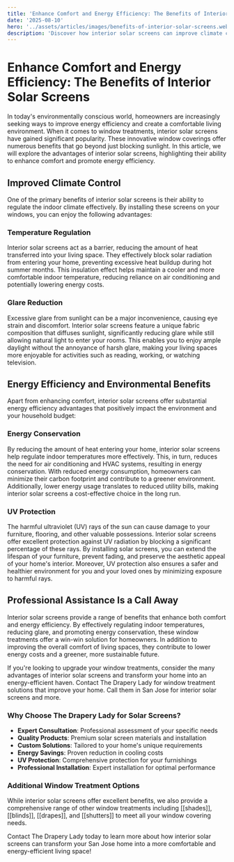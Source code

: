 ```yaml
---
title: 'Enhance Comfort and Energy Efficiency: The Benefits of Interior Solar Screens'
date: '2025-08-10'
hero: '../assets/articles/images/benefits-of-interior-solar-screens.webp'
description: 'Discover how interior solar screens can improve climate control, reduce glare, and enhance energy efficiency while protecting your home from harmful UV rays.'
---
```


# Enhance Comfort and Energy Efficiency: The Benefits of Interior Solar Screens

In today's environmentally conscious world, homeowners are increasingly seeking ways to improve energy efficiency and create a comfortable living environment. When it comes to window treatments, interior solar screens have gained significant popularity. These innovative window coverings offer numerous benefits that go beyond just blocking sunlight. In this article, we will explore the advantages of interior solar screens, highlighting their ability to enhance comfort and promote energy efficiency.

## Improved Climate Control

One of the primary benefits of interior solar screens is their ability to regulate the indoor climate effectively. By installing these screens on your windows, you can enjoy the following advantages:

### Temperature Regulation

Interior solar screens act as a barrier, reducing the amount of heat transferred into your living space. They effectively block solar radiation from entering your home, preventing excessive heat buildup during hot summer months. This insulation effect helps maintain a cooler and more comfortable indoor temperature, reducing reliance on air conditioning and potentially lowering energy costs.

### Glare Reduction

Excessive glare from sunlight can be a major inconvenience, causing eye strain and discomfort. Interior solar screens feature a unique fabric composition that diffuses sunlight, significantly reducing glare while still allowing natural light to enter your rooms. This enables you to enjoy ample daylight without the annoyance of harsh glare, making your living spaces more enjoyable for activities such as reading, working, or watching television.

## Energy Efficiency and Environmental Benefits

Apart from enhancing comfort, interior solar screens offer substantial energy efficiency advantages that positively impact the environment and your household budget:

### Energy Conservation

By reducing the amount of heat entering your home, interior solar screens help regulate indoor temperatures more effectively. This, in turn, reduces the need for air conditioning and HVAC systems, resulting in energy conservation. With reduced energy consumption, homeowners can minimize their carbon footprint and contribute to a greener environment. Additionally, lower energy usage translates to reduced utility bills, making interior solar screens a cost-effective choice in the long run.

### UV Protection

The harmful ultraviolet (UV) rays of the sun can cause damage to your furniture, flooring, and other valuable possessions. Interior solar screens offer excellent protection against UV radiation by blocking a significant percentage of these rays. By installing solar screens, you can extend the lifespan of your furniture, prevent fading, and preserve the aesthetic appeal of your home's interior. Moreover, UV protection also ensures a safer and healthier environment for you and your loved ones by minimizing exposure to harmful rays.

## Professional Assistance Is a Call Away

Interior solar screens provide a range of benefits that enhance both comfort and energy efficiency. By effectively regulating indoor temperatures, reducing glare, and promoting energy conservation, these window treatments offer a win-win solution for homeowners. In addition to improving the overall comfort of living spaces, they contribute to lower energy costs and a greener, more sustainable future.

If you're looking to upgrade your window treatments, consider the many advantages of interior solar screens and transform your home into an energy-efficient haven. Contact The Drapery Lady for window treatment solutions that improve your home. Call them in San Jose for interior solar screens and more.

### Why Choose The Drapery Lady for Solar Screens?

- **Expert Consultation**: Professional assessment of your specific needs
- **Quality Products**: Premium solar screen materials and installation
- **Custom Solutions**: Tailored to your home's unique requirements
- **Energy Savings**: Proven reduction in cooling costs
- **UV Protection**: Comprehensive protection for your furnishings
- **Professional Installation**: Expert installation for optimal performance

### Additional Window Treatment Options

While interior solar screens offer excellent benefits, we also provide a comprehensive range of other window treatments including [[shades]], [[blinds]], [[drapes]], and [[shutters]] to meet all your window covering needs.

Contact The Drapery Lady today to learn more about how interior solar screens can transform your San Jose home into a more comfortable and energy-efficient living space!
